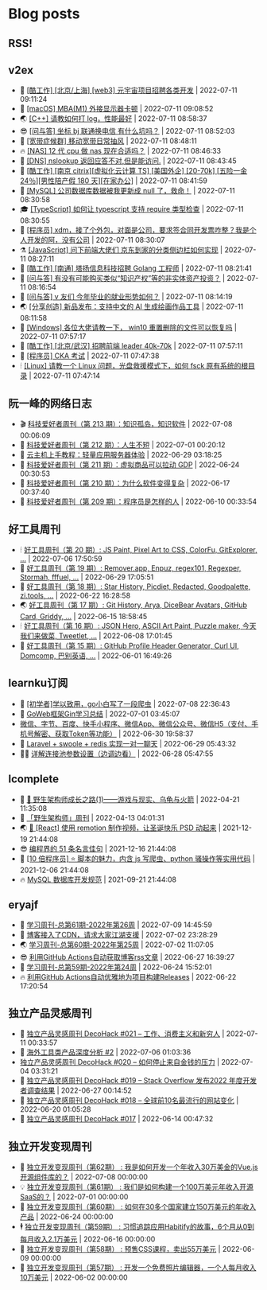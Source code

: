 # Blog posts
## RSS!



## v2ex

<!-- v2ex:START  -->
- 🫶 [[酷工作] [北京/上海] [web3] 元宇宙项目招聘各类开发](https://www.v2ex.com/t/865473#reply0) | 2022-07-11 09:11:24 
- 🧰 [[macOS] MBA&lpar;M1&rpar; 外接显示器卡顿](https://www.v2ex.com/t/865472#reply0) | 2022-07-11 09:08:52 
- 🌏 [[C++] 请教如何打 log，性能最好](https://www.v2ex.com/t/865470#reply2) | 2022-07-11 08:58:37 
- 😎 [[问与答] 坐标 bj 联通换电信 有什么坑吗？](https://www.v2ex.com/t/865469#reply0) | 2022-07-11 08:52:03 
- 💂 [[宽带症候群] 移动宽带日常抽风](https://www.v2ex.com/t/865468#reply5) | 2022-07-11 08:48:11 
- 🔥 [[NAS] 12 代 cpu 做 nas 现在合适吗？](https://www.v2ex.com/t/865467#reply4) | 2022-07-11 08:46:33 
- 🦅 [[DNS] nslookup 返回应答不对,但是能访问.](https://www.v2ex.com/t/865466#reply1) | 2022-07-11 08:43:45 
- 🙉 [[酷工作] [南京 citrix][虚拟化云计算 TS] [美国外企] [20-70k] [五险一金 24％][男性陪产假 180 天][在家办公]](https://www.v2ex.com/t/865465#reply4) | 2022-07-11 08:41:59 
- 💫 [[MySQL] 公司数据库数据被我更新成 null 了，救命！](https://www.v2ex.com/t/865464#reply39) | 2022-07-11 08:30:58 
- 🎓 [[TypeScript] 如何让 typescript 支持 require 类型检查](https://www.v2ex.com/t/865463#reply3) | 2022-07-11 08:30:55 
- 🗽 [[程序员] xdm，接了个外包，对面是公司，要求签合同开发票咋整？我是个人开发的阿，没有公司](https://www.v2ex.com/t/865462#reply4) | 2022-07-11 08:30:07 
- ⚗️ [[JavaScript] 问下前端大佬们 京东到家的分类侧边栏如何实现](https://www.v2ex.com/t/865461#reply7) | 2022-07-11 08:27:11 
- 🦍 [[酷工作] [南通] 塔扬信息科技招聘 Golang 工程师](https://www.v2ex.com/t/865460#reply5) | 2022-07-11 08:21:41 
- 🤩 [[问与答] 有没有可能购买类似“知识产权”等的非实体资产投资？](https://www.v2ex.com/t/865459#reply0) | 2022-07-11 08:16:54 
- 🙉 [[问与答] v 友们 今年毕业的就业形势如何？](https://www.v2ex.com/t/865458#reply8) | 2022-07-11 08:14:19 
- 🌏 [[分享创造] 新品发布：支持中文的 AI 生成绘画作品工具](https://www.v2ex.com/t/865457#reply58) | 2022-07-11 08:11:58 
- 🐘 [[Windows] 各位大佬请教一下， win10 重置删除的文件可以恢复吗](https://www.v2ex.com/t/865455#reply1) | 2022-07-11 07:57:17 
- 🧰 [[酷工作] [北京/武汉] 招聘前端 leader 40k-70k](https://www.v2ex.com/t/865454#reply1) | 2022-07-11 07:57:11 
- 💃 [[程序员] CKA 考试](https://www.v2ex.com/t/865453#reply3) | 2022-07-11 07:47:38 
- 🕯 [[Linux] 请教一个 Linux 问题，光盘救援模式下，如何 fsck 原有系统的根目录](https://www.v2ex.com/t/865452#reply0) | 2022-07-11 07:47:14 <!-- v2ex:END -->

## 阮一峰的网络日志

<!-- ruanyf:START -->
- 🎬 [科技爱好者周刊（第 213 期）：知识孤岛，知识软件](http://www.ruanyifeng.com/blog/2022/07/weekly-issue-213.html) | 2022-07-08 00:06:09 
- 💄 [科技爱好者周刊（第 212 期）：人生不短](http://www.ruanyifeng.com/blog/2022/07/weekly-issue-212.html) | 2022-07-01 00:20:12 
- 🐎 [云主机上手教程：轻量应用服务器体验](http://www.ruanyifeng.com/blog/2022/06/cloud-server-getting-started-tutorial.html) | 2022-06-29 03:18:25 
- 🤔 [科技爱好者周刊（第 211 期）：虚拟商品可以拉动 GDP](http://www.ruanyifeng.com/blog/2022/06/weekly-issue-211.html) | 2022-06-24 00:30:53 
- 🧠 [科技爱好者周刊（第 210 期）：为什么软件变得复杂](http://www.ruanyifeng.com/blog/2022/06/weekly-issue-210.html) | 2022-06-17 00:37:40 
- 🎃 [科技爱好者周刊（第 209 期）：程序员是怎样的人](http://www.ruanyifeng.com/blog/2022/06/weekly-issue-209.html) | 2022-06-10 00:33:54 <!-- ruanyf:END -->

## 好工具周刊

<!-- bestxtools:START -->
- 🕯 [好工具周刊（第 20 期）: JS Paint, Pixel Art to CSS, ColorFu, GitExplorer, ...](https://discuss-cn.bestxtools.com/d/57/1) | 2022-07-06 17:50:59 
- 🦩 [好工具周刊（第 19 期）: Remover.app, Enpuz, regex101, Regexper, Stormah, fffuel, ...](https://discuss-cn.bestxtools.com/d/56/1) | 2022-06-29 17:05:51 
- 🦄 [好工具周刊（第 18 期）: Star History, Picdiet, Redacted, Goodpalette, zi.tools, ...](https://discuss-cn.bestxtools.com/d/47/1) | 2022-06-22 16:28:58 
- 🌏 [好工具周刊（第 17 期）: Git History, Arya, DiceBear Avatars, GitHub Card, Griddy, ...](https://discuss-cn.bestxtools.com/d/43/1) | 2022-06-15 18:58:45 
- 🕯 [好工具周刊（第 16 期）: JSON Hero, ASCII Art Paint, Puzzle maker, 今天我们来做菜, Tweetlet, ...](https://discuss-cn.bestxtools.com/d/42/1) | 2022-06-08 17:01:45 
- 📝 [好工具周刊（第 15 期）: GitHub Profile Header Generator, Curl UI, Domcomp, 巴别英语, ...](https://discuss-cn.bestxtools.com/d/40/1) | 2022-06-01 16:49:26 <!-- bestxtools:END -->


## learnku订阅

<!-- learnku:START -->
- 🦅 [[初学者]学以致用，go小白写了一段爬虫](https://learnku.com/go/t/69522) | 2022-07-08 22:36:43 
- 🦅 [GoWeb框架Gin学习总结](https://learnku.com/articles/69259) | 2022-07-01 03:45:07 
-  [微信、字节、百度、快手小程序、微信App、微信公众号、微信H5（支付、手机号解密、获取Token等功能）](https://learnku.com/articles/69235) | 2022-06-30 19:58:37 
- 🌈 [Laravel + swoole + redis 实现一对一聊天](https://learnku.com/articles/69154) | 2022-06-29 05:43:32 
- 🧑‍🏫 [详解连接池参数设置（边调边看）](https://learnku.com/articles/69111) | 2022-06-28 05:47:55 <!-- learnku:END -->



## lcomplete

<!-- lcomplete:START -->
- 🫶 [🐒 野生架构师成长之路&lpar;1&rpar;——游戏与现实、乌龟与火箭](http://codelc.com/post/growup/s01/) | 2022-04-21 11:35:08 
- 🧰 [「野生架构师」周刊](http://codelc.com/post/essay/%E9%87%8E%E7%94%9F%E6%9E%B6%E6%9E%84%E5%B8%88%E5%91%A8%E5%88%8A%E4%BB%8B%E7%BB%8D/) | 2022-04-13 04:01:31 
- 🌏 [🎄 [React] 使用 remotion 制作视频，让圣诞快乐 PSD 动起来](http://codelc.com/post/dev/js/remotion/) | 2021-12-19 21:44:08 
- 😎 [编程界的 51 条名言佳句](http://codelc.com/post/dev/thinking/quotes/) | 2021-12-16 21:44:08 
- 💂 [[10 倍程序员] ⭐ 脚本的魅力，内含 js 写爬虫、python 骚操作等实用代码](http://codelc.com/post/dev/10x/script/) | 2021-12-06 21:44:08 
- 🔥 [MySQL 数据库开发规范](http://codelc.com/post/dev/db/mysql_standard/) | 2021-09-21 21:44:08 <!-- lcomplete:END -->

## eryajf

<!-- eryajf:START -->
- 🫶 [学习周刊-总第61期-2022年第26周](https://wiki.eryajf.net/pages/703307/) | 2022-07-09 14:45:59 
- 🧰 [博客接入了CDN，请求大家江湖支援](https://wiki.eryajf.net/pages/5f559d/) | 2022-07-02 23:28:29 
- 🌏 [学习周刊-总第60期-2022年第25周](https://wiki.eryajf.net/pages/bff449/) | 2022-07-02 11:07:05 
- 😎 [利用GitHub Actions自动获取博客rss文章](https://wiki.eryajf.net/pages/1b1ba3/) | 2022-06-27 16:39:27 
- 💂 [学习周刊-总第59期-2022年第24周](https://wiki.eryajf.net/pages/b0bdd0/) | 2022-06-24 15:52:01 
- 🔥 [利用GitHub Actions自动优雅地为项目构建Releases](https://wiki.eryajf.net/pages/f3e878/) | 2022-06-22 17:20:54 <!-- eryajf:END -->



## 独立产品灵感周刊

<!-- DecoHack:START -->
- 🦣 [独立产品灵感周刊 DecoHack #021 – 工作、消费主义和新穷人](https://www.decohack.com/Post/753) | 2022-07-11 00:33:57 
- 🤡 [海外工具类产品深度分析 #2](https://www.decohack.com/Post/746) | 2022-07-06 01:03:36 
-  [独立产品灵感周刊 DecoHack #020 – 如何停止来自金钱的压力](https://www.decohack.com/Post/728) | 2022-07-04 03:31:21 
- 🐲 [独立产品灵感周刊 DecoHack #019 – Stack Overflow 发布2022 年度开发者调查结果](https://www.decohack.com/Post/699) | 2022-06-27 00:14:52 
- 🦅 [独立产品灵感周刊 DecoHack #018 – 全球前10名最流行的网站变化](https://www.decohack.com/Post/680) | 2022-06-20 01:05:28 
- 🧰 [独立产品灵感周刊 DecoHack #017](https://www.decohack.com/Post/663) | 2022-06-14 00:47:32 <!-- DecoHack:END -->

## 独立开发变现周刊

<!-- easyindie:START -->
- 💂 [独立开发变现周刊（第62期） : 我是如何开发一个年收入30万美金的Vue.js开源组件库的？](https://www.ezindie.com/weekly/issue-62) | 2022-07-08 00:00:00 
- 💡 [独立开发变现周刊（第61期） : 我们是如何构建一个100万美元年收入开源SaaS的？](https://www.ezindie.com/weekly/issue-61) | 2022-07-01 00:00:00 
- 🌋 [独立开发变现周刊（第60期） : 如何在30多个国家建立150万美元的年收入产品](https://www.ezindie.com/weekly/issue-60) | 2022-06-24 00:00:00 
- 🕴 [独立开发变现周刊（第59期） : 习惯追踪应用Habitify的故事，6个月从0到每月收入2.1万美元](https://www.ezindie.com/weekly/issue-59) | 2022-06-16 00:00:00 
- 🎊 [独立开发变现周刊（第58期） : 预售CSS课程，卖出55万美元](https://www.ezindie.com/weekly/issue-58) | 2022-06-09 00:00:00 
- 🤔 [独立开发变现周刊（第57期） : 开发一个免费照片编辑器，一个人每月收入10万美元](https://www.ezindie.com/weekly/issue-57) | 2022-06-02 00:00:00 <!-- easyindie:END -->



